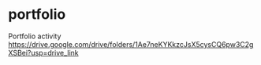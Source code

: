 # portfolio
Portfolio activity
https://drive.google.com/drive/folders/1Ae7neKYKkzcJsX5cysCQ6pw3C2gXSBei?usp=drive_link
